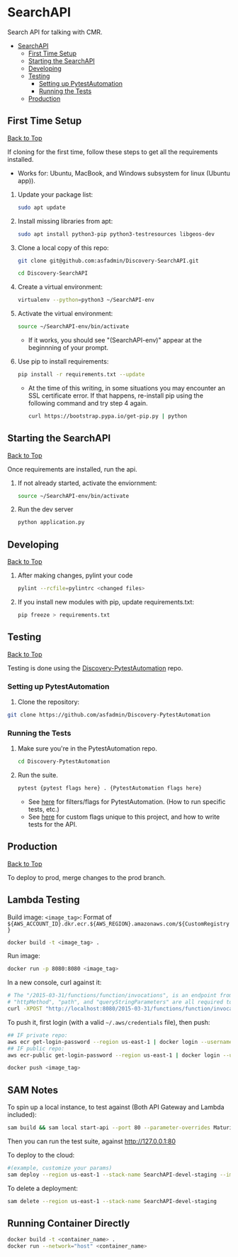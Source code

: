# SearchAPI

Search API for talking with CMR.

- [SearchAPI](#searchapi)
  - [First Time Setup](#first-time-setup)
  - [Starting the SearchAPI](#starting-the-searchapi)
  - [Developing](#developing)
  - [Testing](#testing)
    - [Setting up PytestAutomation](#setting-up-pytestautomation)
    - [Running the Tests](#running-the-tests)
  - [Production](#production)

## First Time Setup

[Back to Top](#searchapi)

If cloning for the first time, follow these steps to get all the requirements installed.

- Works for: Ubuntu, MacBook, and Windows subsystem for linux (Ubuntu app)).

1. Update your package list:

   ```bash
   sudo apt update
   ```

2. Install missing libraries from apt:

   ```bash
   sudo apt install python3-pip python3-testresources libgeos-dev
   ```

3. Clone a local copy of this repo:

   ```bash
   git clone git@github.com:asfadmin/Discovery-SearchAPI.git
   ```

   ```bash
   cd Discovery-SearchAPI
   ```

4. Create a virtual environment:

   ```bash
   virtualenv --python=python3 ~/SearchAPI-env
   ```

5. Activate the virtual environment:

   ```bash
   source ~/SearchAPI-env/bin/activate
   ```

   - If it works, you should see "(SearchAPI-env)" appear at the beginnning of your prompt.

6. Use pip to install requirements:

   ```bash
   pip install -r requirements.txt --update
   ```

   - At the time of this writing, in some situations you may encounter an SSL certificate error. If that happens, re-install pip using the following command and try step 4 again.

      ```bash
      curl https://bootstrap.pypa.io/get-pip.py | python
      ```

## Starting the SearchAPI

[Back to Top](#searchapi)

Once requirements are installed, run the api.

1. If not already started, activate the enviornment:

   ```bash
   source ~/SearchAPI-env/bin/activate
   ```

2. Run the dev server

   ```bash
   python application.py
   ```

## Developing

[Back to Top](#searchapi)

1. After making changes, pylint your code

   ```bash
   pylint --rcfile=pylintrc <changed files>
   ```

2. If you install new modules with pip, update requirements.txt:

   ```bash
   pip freeze > requirements.txt
   ```

## Testing

[Back to Top](#searchapi)

Testing is done using the [Discovery-PytestAutomation](https://github.com/asfadmin/Discovery-PytestAutomation) repo.

### Setting up PytestAutomation

   1. Clone the repository:

   ```bash
   git clone https://github.com/asfadmin/Discovery-PytestAutomation
   ```

### Running the Tests

1. Make sure you're in the PytestAutomation repo.

   ```bash
   cd Discovery-PytestAutomation
   ```

2. Run the suite.

   ```bash
   pytest {pytest flags here} . {PytestAutomation flags here}
   ```

   - See [here](https://github.com/asfadmin/Discovery-PytestAutomation) for filters/flags for PytestAutomation. (How to run specific tests, etc.)
   - See [here](https://github.com/asfadmin/Discovery-SearchAPI/tree/devel/yml_tests) for custom flags unique to this project, and how to write tests for the API.

## Production

[Back to Top](#searchapi)

To deploy to prod, merge changes to the prod branch.


## Lambda Testing

Build image:
`<image_tag>`: Format of `${AWS_ACCOUNT_ID}.dkr.ecr.${AWS_REGION}.amazonaws.com/${CustomRegistry}`

```bash
docker build -t <image_tag> .
```

Run image:

```bash
docker run -p 8080:8080 <image_tag>
```

In a new console, curl against it:

```bash
# The "/2015-03-31/functions/function/invocations", is an endpoint from the base image of the Dockerfile
# "httpMethod", "path", and "queryStringParameters" are all required to not get a KeyError when running
curl -XPOST "http://localhost:8080/2015-03-31/functions/function/invocations" -d '{ "httpMethod": "GET", "path": "/health", "queryStringParameters": "" }'
```

To push it, first login (with a valid `~/.aws/credentials` file), then push:

```bash
## IF private repo:
aws ecr get-login-password --region us-east-1 | docker login --username AWS --password-stdin ${AWS_ACCOUNT_ID}.dkr.ecr.${AWS_REGION}.amazonaws.com
## IF public repo:
aws ecr-public get-login-password --region us-east-1 | docker login --username AWS --password-stdin public.ecr.aws

docker push <image_tag>
```

## SAM Notes

To spin up a local instance, to test against (Both API Gateway and Lambda included):

```bash
sam build && sam local start-api --port 80 --parameter-overrides Maturity=local
```

Then you can run the test suite, against http://127.0.0.1:80

To deploy to the cloud:

```bash
#(example, customize your params)
sam deploy --region us-east-1 --stack-name SearchAPI-devel-staging --image-repository $(aws sts get-caller-identity --query Account --output text).dkr.ecr.${AWS_REGION}.amazonaws.com/searchapi-devel-staging --tags KeyName1=latest KeyName2=GITHUB_HASH_HERE_TODO --capabilities CAPABILITY_IAM --no-fail-on-empty-changeset
```

To delete a deployment:

```bash
sam delete --region us-east-1 --stack-name SearchAPI-devel-staging
```

## Running Container Directly

```bash
docker build -t <container_name> .
docker run --network="host" <container_name>
```
